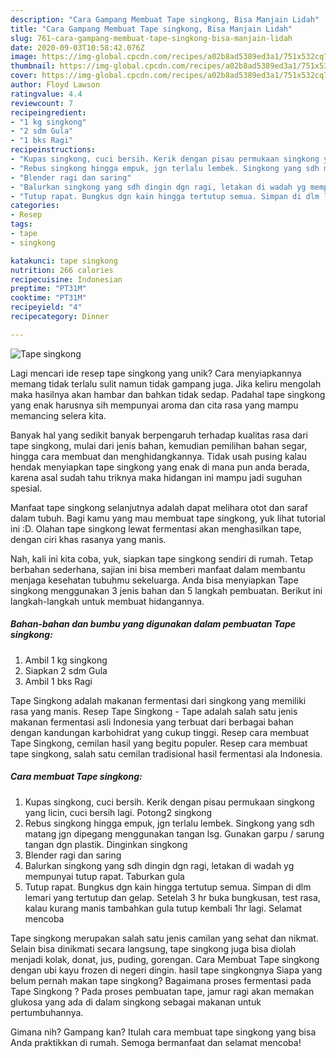 ```yaml
---
description: "Cara Gampang Membuat Tape singkong, Bisa Manjain Lidah"
title: "Cara Gampang Membuat Tape singkong, Bisa Manjain Lidah"
slug: 761-cara-gampang-membuat-tape-singkong-bisa-manjain-lidah
date: 2020-09-03T10:58:42.076Z
image: https://img-global.cpcdn.com/recipes/a02b8ad5389ed3a1/751x532cq70/tape-singkong-foto-resep-utama.jpg
thumbnail: https://img-global.cpcdn.com/recipes/a02b8ad5389ed3a1/751x532cq70/tape-singkong-foto-resep-utama.jpg
cover: https://img-global.cpcdn.com/recipes/a02b8ad5389ed3a1/751x532cq70/tape-singkong-foto-resep-utama.jpg
author: Floyd Lawson
ratingvalue: 4.4
reviewcount: 7
recipeingredient:
- "1 kg singkong"
- "2 sdm Gula"
- "1 bks Ragi"
recipeinstructions:
- "Kupas singkong, cuci bersih. Kerik dengan pisau permukaan singkong yang licin, cuci bersih lagi. Potong2 singkong"
- "Rebus singkong hingga empuk, jgn terlalu lembek. Singkong yang sdh matang jgn dipegang menggunakan tangan lsg. Gunakan garpu / sarung tangan dgn plastik. Dinginkan singkong"
- "Blender ragi dan saring"
- "Balurkan singkong yang sdh dingin dgn ragi, letakan di wadah yg mempunyai tutup rapat. Taburkan gula"
- "Tutup rapat. Bungkus dgn kain hingga tertutup semua. Simpan di dlm lemari yang tertutup dan gelap. Setelah 3 hr buka bungkusan, test rasa, kalau kurang manis tambahkan gula tutup kembali 1hr lagi. Selamat mencoba"
categories:
- Resep
tags:
- tape
- singkong

katakunci: tape singkong 
nutrition: 266 calories
recipecuisine: Indonesian
preptime: "PT31M"
cooktime: "PT31M"
recipeyield: "4"
recipecategory: Dinner

---
```



![Tape singkong](https://img-global.cpcdn.com/recipes/a02b8ad5389ed3a1/751x532cq70/tape-singkong-foto-resep-utama.jpg)

Lagi mencari ide resep tape singkong yang unik? Cara menyiapkannya memang tidak terlalu sulit namun tidak gampang juga. Jika keliru mengolah maka hasilnya akan hambar dan bahkan tidak sedap. Padahal tape singkong yang enak harusnya sih mempunyai aroma dan cita rasa yang mampu memancing selera kita.

Banyak hal yang sedikit banyak berpengaruh terhadap kualitas rasa dari tape singkong, mulai dari jenis bahan, kemudian pemilihan bahan segar, hingga cara membuat dan menghidangkannya. Tidak usah pusing kalau hendak menyiapkan tape singkong yang enak di mana pun anda berada, karena asal sudah tahu triknya maka hidangan ini mampu jadi suguhan spesial.

Manfaat tape singkong selanjutnya adalah dapat melihara otot dan saraf dalam tubuh. Bagi kamu yang mau membuat tape singkong, yuk lihat tutorial ini :D. Olahan tape singkong lewat fermentasi akan menghasilkan tape, dengan ciri khas rasanya yang manis.


Nah, kali ini kita coba, yuk, siapkan tape singkong sendiri di rumah. Tetap berbahan sederhana, sajian ini bisa memberi manfaat dalam membantu menjaga kesehatan tubuhmu sekeluarga. Anda bisa menyiapkan Tape singkong menggunakan 3 jenis bahan dan 5 langkah pembuatan. Berikut ini langkah-langkah untuk membuat hidangannya.

<!--inarticleads1-->

##### Bahan-bahan dan bumbu yang digunakan dalam pembuatan Tape singkong:

1. Ambil 1 kg singkong
1. Siapkan 2 sdm Gula
1. Ambil 1 bks Ragi


Tape Singkong adalah makanan fermentasi dari singkong yang memiliki rasa yang manis. Resep Tape Singkong - Tape adalah salah satu jenis makanan fermentasi asli Indonesia yang terbuat dari berbagai bahan dengan kandungan karbohidrat yang cukup tinggi. Resep cara membuat Tape Singkong, cemilan hasil yang begitu populer. Resep cara membuat tape singkong, salah satu cemilan tradisional hasil fermentasi ala Indonesia. 

<!--inarticleads2-->

##### Cara membuat Tape singkong:

1. Kupas singkong, cuci bersih. Kerik dengan pisau permukaan singkong yang licin, cuci bersih lagi. Potong2 singkong
1. Rebus singkong hingga empuk, jgn terlalu lembek. Singkong yang sdh matang jgn dipegang menggunakan tangan lsg. Gunakan garpu / sarung tangan dgn plastik. Dinginkan singkong
1. Blender ragi dan saring
1. Balurkan singkong yang sdh dingin dgn ragi, letakan di wadah yg mempunyai tutup rapat. Taburkan gula
1. Tutup rapat. Bungkus dgn kain hingga tertutup semua. Simpan di dlm lemari yang tertutup dan gelap. Setelah 3 hr buka bungkusan, test rasa, kalau kurang manis tambahkan gula tutup kembali 1hr lagi. Selamat mencoba


Tape singkong merupakan salah satu jenis camilan yang sehat dan nikmat. Selain bisa dinikmati secara langsung, tape singkong juga bisa diolah menjadi kolak, donat, jus, puding, gorengan. Cara Membuat Tape singkong dengan ubi kayu frozen di negeri dingin. hasil tape singkongnya Siapa yang belum pernah makan tape singkong? Bagaimana proses fermentasi pada Tape Singkong ? Pada proses pembuatan tape, jamur ragi akan memakan glukosa yang ada di dalam singkong sebagai makanan untuk pertumbuhannya. 

Gimana nih? Gampang kan? Itulah cara membuat tape singkong yang bisa Anda praktikkan di rumah. Semoga bermanfaat dan selamat mencoba!
